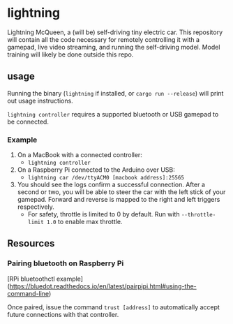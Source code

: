 # lightning

Lightning McQueen, a (will be) self-driving tiny electric car. This repository
will contain all the code necessary for remotely controlling it with a gamepad,
live video streaming, and running the self-driving model. Model training will
likely be done outside this repo.

## usage

Running the binary (`lightning` if installed, or `cargo run --release`) will
print out usage instructions.

`lightning controller` requires a supported bluetooth or USB gamepad to be
connected.

### Example

1. On a MacBook with a connected controller:
    - `lightning controller`
2. On a Raspberry Pi connected to the Arduino over USB:
    - `lightning car /dev/ttyACM0 [macbook address]:25565`
3. You should see the logs confirm a successful connection. After a second or
   two, you will be able to steer the car with the left stick of your gamepad.
   Forward and reverse is mapped to the right and left triggers respectively.
    - For safety, throttle is limited to 0 by default. Run with `--throttle-limit
      1.0` to enable max throttle.

## Resources

### Pairing bluetooth on Raspberry Pi

[RPi bluetoothctl example]
(https://bluedot.readthedocs.io/en/latest/pairpipi.html#using-the-command-line)

Once paired, issue the command `trust [address]` to automatically accept future
connections with that controller.
